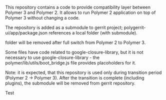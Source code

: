 This repository contains a code to provide compatibility layer
between Polymer 3 and Polymer 2. It allows to run Polymer 2 
application on top of Polymer 3 without changing a code.

The repository is added as a submodule to gerrit project;
polygerrit-ui/app/package.json references a local folder
(with submodule). 

folder will be removed after full switch from Polymer 2 to Polymer 3.

Some files have code related to google-closure-library, but it is not
necessary to use google-closure-library - the polymer/lib/utils/boot_bridge.js
file provides placoholders for it.

Note: it is expected, that this repository is used only during transition
period (Polymer 2 -> Polymer 3). After the transition is complete (including plugins),
the submodule will be removed from gerrit repository.


Test